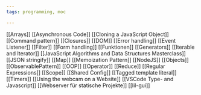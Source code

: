 ```yaml
---
tags: programming, moc

---
```

[[Arrays]]
[[Asynchronous Code]]
[[Cloning a JavaScript Object]]
[[Command pattern]]
[[Closures]]
[[DOM]]
[[Error handling]]
[[Event Listener]]
[[Filter]]
[[Form handling]]
[[Funktionen]]
[[Generators]]
[[Iterable and Iterator]]
[[JavaScript Algorithms and Data Structures Masterclass]]
[[JSON stringify]]
[[Map]]
[[Memoization Pattern]]
[[NodeJS]]
[[Objects]]
[[ObservablePattern]]
[[OOP]]
[[Operator]]
[[Reduce]]
[[Regular Expressions]]
[[Scope]]
[[Shared Config]]
[[Tagged template literal]]
[[Timers]]
[[Using the webcam on a Website]]
[[VSCode Type- and Javascript]]
[[Webserver für statische Projekte]]
[[lil-gui]]